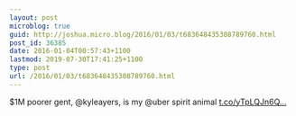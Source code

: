 ```yaml
---
layout: post
microblog: true
guid: http://joshua.micro.blog/2016/01/03/t683648435308789760.html
post_id: 36385
date: 2016-01-04T00:57:43+1100
lastmod: 2019-07-30T17:41:25+1100
type: post
url: /2016/01/03/t683648435308789760.html
---
```

$1M poorer gent, @kyleayers, is my @uber spirit animal [t.co/yTpLQJn6Q...](https://t.co/yTpLQJn6Q3)
